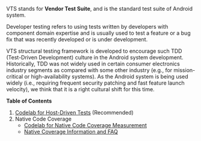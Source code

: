 VTS stands for __Vendor Test Suite__, and is the standard test suite of Android system.

Developer testing refers to using tests written by developers with component
domain expertise and is usually used to test a feature or a bug fix that was
recently developed or is under development.

VTS structural testing framework is developed to encourage such TDD
(Test-Driven Development) culture in the Android system development.
Historically, TDD was not widely used in certain consumer electronics industry segments
as compared with some other industry (e.g., for mission-critical or high-availability systems).
As the Android system is being used widely (i.e., requiring frequent security
patching and fast feature launch velocity), we think that it is a right cultural shift for this time.

__Table of Contents__

1.  [Codelab for Host-Driven Tests](codelab_host_driven_test.md) (Recommended)
2.  Native Code Coverage
    *   [Codelab for Native Code Coverage Measurement](codelab_native_code_coverage.md)
    *   [Native Coverage Information and FAQ](native_coverage_faq.md)
